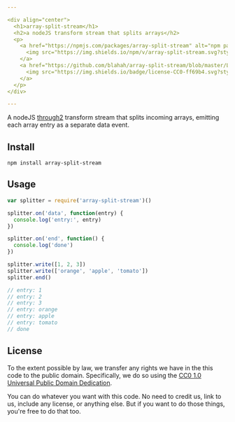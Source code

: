 ```yaml
---

<div align="center">
  <h1>array-split-stream</h1>
  <h2>a nodeJS transform stream that splits arrays</h2>
  <p>
    <a href="https://npmjs.com/packages/array-split-stream" alt="npm package">
      <img src="https://img.shields.io/npm/v/array-split-stream.svg?style=flat-square">
    </a>
    <a href="https://github.com/blahah/array-split-stream/blob/master/LICENSE" alt="CC0 license">
      <img src="https://img.shields.io/badge/license-CC0-ff69b4.svg?style=flat-square">
    </a>
  </p>
</div>

---
```


A nodeJS [through2](https://github.com/rvagg/through2) transform stream that splits incoming arrays, emitting each array entry as a separate data event.

## Install

```
npm install array-split-stream
```

## Usage

``` js
var splitter = require('array-split-stream')()

splitter.on('data', function(entry) {
  console.log('entry:', entry)
})

splitter.on('end', function() {
  console.log('done')
})

splitter.write([1, 2, 3])
splitter.write(['orange', 'apple', 'tomato'])
splitter.end()

// entry: 1
// entry: 2
// entry: 3
// entry: orange
// entry: apple
// entry: tomato
// done
```

## License

To the extent possible by law, we transfer any rights we have in the this code to the public domain. Specifically, we do so using the [CC0 1.0 Universal Public Domain Dedication](https://creativecommons.org/publicdomain/zero/1.0/).

You can do whatever you want with this code. No need to credit us, link to us, include any license, or anything else. But if you want to do those things, you're free to do that too.

